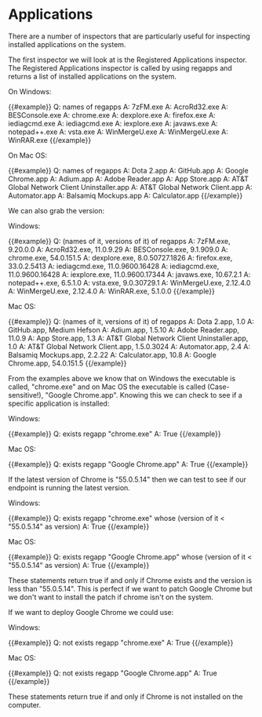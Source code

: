 # Applications

There are a number of inspectors that are particularly useful for inspecting installed applications on the system. 

The first inspector we will look at is the Registered Applications inspector. The Registered Applications inspector is called by using regapps and returns a list of installed applications on the system.

On Windows:

{{#example}}
Q: names of regapps
A: 7zFM.exe
A: AcroRd32.exe
A: BESConsole.exe
A: chrome.exe
A: dexplore.exe
A: firefox.exe
A: iediagcmd.exe
A: iediagcmd.exe
A: iexplore.exe
A: javaws.exe
A: notepad++.exe
A: vsta.exe
A: WinMergeU.exe
A: WinMergeU.exe
A: WinRAR.exe
{{/example}}

On Mac OS:

{{#example}}
Q: names of regapps
A: Dota 2.app
A: GitHub.app
A: Google Chrome.app
A: Adium.app
A: Adobe Reader.app
A: App Store.app
A: AT&T Global Network Client Uninstaller.app
A: AT&T Global Network Client.app
A: Automator.app
A: Balsamiq Mockups.app
A: Calculator.app
{{/example}}

We can also grab the version:

Windows:

{{#example}}
Q: (names of it, versions of it) of regapps
A: 7zFM.exe, 9.20.0.0
A: AcroRd32.exe, 11.0.9.29
A: BESConsole.exe, 9.1.909.0
A: chrome.exe, 54.0.151.5
A: dexplore.exe, 8.0.50727.1826
A: firefox.exe, 33.0.2.5413
A: iediagcmd.exe, 11.0.9600.16428
A: iediagcmd.exe, 11.0.9600.16428
A: iexplore.exe, 11.0.9600.17344
A: javaws.exe, 10.67.2.1
A: notepad++.exe, 6.5.1.0
A: vsta.exe, 9.0.30729.1
A: WinMergeU.exe, 2.12.4.0
A: WinMergeU.exe, 2.12.4.0
A: WinRAR.exe, 5.1.0.0
{{/example}}

Mac OS:

{{#example}}
Q: (names of it, versions of it) of regapps
A: Dota 2.app, 1.0
A: GitHub.app, Medium Hefson
A: Adium.app, 1.5.10
A: Adobe Reader.app, 11.0.9
A: App Store.app, 1.3
A: AT&T Global Network Client Uninstaller.app, 1.0
A: AT&T Global Network Client.app, 1.5.0.3024
A: Automator.app, 2.4
A: Balsamiq Mockups.app, 2.2.22
A: Calculator.app, 10.8
A: Google Chrome.app, 54.0.151.5
{{/example}}

From the examples above we know that on Windows the executable is called, "chrome.exe" and on Mac OS the executable is called (Case-sensitive!), "Google Chrome.app". Knowing this we can check to see if a specific application is installed:

Windows: 

{{#example}}
Q: exists regapp "chrome.exe"
A: True
{{/example}}

Mac OS:

{{#example}}
Q: exists regapp "Google Chrome.app"
A: True
{{/example}}

If the latest version of Chrome is "55.0.5.14" then we can test to see if our endpoint is running the latest version.

Windows: 

{{#example}}
Q: exists regapp "chrome.exe" whose (version of it < "55.0.5.14" as version)
A: True
{{/example}}

Mac OS:

{{#example}}
Q: exists regapp "Google Chrome.app" whose (version of it < "55.0.5.14" as version)
A: True
{{/example}}

These statements return true if and only if Chrome exists and the version is less than "55.0.5.14". This is perfect if we want to patch Google Chrome but we don't want to install the patch if chrome isn't on the system.

If we want to deploy Google Chrome we could use:

Windows: 

{{#example}}
Q: not exists regapp "chrome.exe"
A: True
{{/example}}

Mac OS:

{{#example}}
Q: not exists regapp "Google Chrome.app"
A: True
{{/example}}

These statements return true if and only if Chrome is not installed on the computer.